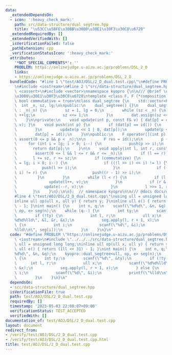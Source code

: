 ```yaml
---
data:
  _extendedDependsOn:
  - icon: ':heavy_check_mark:'
    path: src/data-structure/dual_segtree.hpp
    title: "\u53CC\u5BFE\u30BB\u30B0\u30E1\u30F3\u30C8\u6728"
  _extendedRequiredBy: []
  _extendedVerifiedWith: []
  _isVerificationFailed: false
  _pathExtension: cpp
  _verificationStatusIcon: ':heavy_check_mark:'
  attributes:
    '*NOT_SPECIAL_COMMENTS*': ''
    PROBLEM: https://onlinejudge.u-aizu.ac.jp/problems/DSL_2_D
    links:
    - https://onlinejudge.u-aizu.ac.jp/problems/DSL_2_D
  bundledCode: "#line 1 \"test/AOJ/DSL/2_D_dual.test.cpp\"\n#define PROBLEM \"https://onlinejudge.u-aizu.ac.jp/problems/DSL_2_D\"\
    \n#include <iostream>\n#line 2 \"src/data-structure/dual_segtree.hpp\"\n#include\
    \ <cassert>\n#include <vector>\nnamespace kyopro {\n\n/// @brief \u53CC\u5BFE\u30BB\
    \u30B0\u30E1\u30F3\u30C8\u6728\ntemplate <class F, F (*composition)(F, F), F (*id)(),\
    \ bool commutative = true>\nclass dual_segtree {\n    std::vector<F> dat;\n  \
    \  int _n, sz, lg;\n\npublic:\n    dual_segtree() {}\n    dual_segtree(int _n)\
    \ : _n(_n) {\n        sz = 1, lg = 0;\n        while (sz < _n) {\n           \
    \ ++lg;\n            sz <<= 1;\n        }\n        dat.assign(sz << 1, id());\n\
    \    }\n\nprivate:\n    void update(int p, const F& v) { dat[p] = composition(dat[p],\
    \ v); }\n    void push(int p) {\n        if (dat[p] == id()) {\n            return;\n\
    \        }\n        update(p << 1 | 0, dat[p]);\n        update(p << 1 | 1, dat[p]);\n\
    \        dat[p] = id();\n    }\n\npublic:\n    F operator[](int p) {\n       \
    \ assert(0 <= p && p < _n);\n\n        F res = id();\n\n        p += sz;\n   \
    \     for (int i = lg; i > 0; i--) {\n            push(p >> i);\n        }\n \
    \       return dat[p];\n    }\n\n    void apply(int l, int r, const F& v) {\n\
    \        assert(0 <= l && l <= r && r <= _n);\n        if (l == r) return;\n \
    \       l += sz, r += sz;\n        if (commutative) {\n            for (int i\
    \ = lg; i > 0; i--) {\n                if (((l >> i) << i) != l) {\n         \
    \           push(l >> i);\n                }\n                if (((r >> i) <<\
    \ i) != r) {\n                    push((r - 1) >> i);\n                }\n   \
    \         }\n        }\n        while (l < r) {\n            if (l & 1) {\n  \
    \              update(l++, v);\n            }\n            if (r & 1) {\n    \
    \            update(--r, v);\n            }\n            l >>= 1, r >>= 1;\n \
    \       }\n    }\n};\n\n};  // namespace kyopro\n\n/// @docs docs/data-structure/dual_segtree.md\n\
    #line 4 \"test/AOJ/DSL/2_D_dual.test.cpp\"\nusing ull = unsigned long long;\n\
    inline ull op(ull x, ull y) { return y; }\ninline ull e() { return (1ll << 31)\
    \ - 1; }\nint main() {\n    int n, q;\n    scanf(\"%d%d\", &n, &q);\n    kyopro::dual_segtree<ull,\
    \ op, e> seg(n);\n    while (q--) {\n        int ty;\n        scanf(\"%d\", &ty);\n\
    \        if (!ty) {\n            int l, r;\n            ull x;\n            scanf(\"\
    %d%d%lld\", &l, &r, &x);\n            seg.apply(l, r + 1, x);\n        } else\
    \ {\n            int i;\n            scanf(\"%d\", &i);\n            printf(\"\
    %lld\\n\", seg[i]);\n        }\n    }\n}\n"
  code: "#define PROBLEM \"https://onlinejudge.u-aizu.ac.jp/problems/DSL_2_D\"\n#include\
    \ <iostream>\n#include \"../../../src/data-structure/dual_segtree.hpp\"\nusing\
    \ ull = unsigned long long;\ninline ull op(ull x, ull y) { return y; }\ninline\
    \ ull e() { return (1ll << 31) - 1; }\nint main() {\n    int n, q;\n    scanf(\"\
    %d%d\", &n, &q);\n    kyopro::dual_segtree<ull, op, e> seg(n);\n    while (q--)\
    \ {\n        int ty;\n        scanf(\"%d\", &ty);\n        if (!ty) {\n      \
    \      int l, r;\n            ull x;\n            scanf(\"%d%d%lld\", &l, &r,\
    \ &x);\n            seg.apply(l, r + 1, x);\n        } else {\n            int\
    \ i;\n            scanf(\"%d\", &i);\n            printf(\"%lld\\n\", seg[i]);\n\
    \        }\n    }\n}\n"
  dependsOn:
  - src/data-structure/dual_segtree.hpp
  isVerificationFile: true
  path: test/AOJ/DSL/2_D_dual.test.cpp
  requiredBy: []
  timestamp: '2023-05-03 22:08:07+09:00'
  verificationStatus: TEST_ACCEPTED
  verifiedWith: []
documentation_of: test/AOJ/DSL/2_D_dual.test.cpp
layout: document
redirect_from:
- /verify/test/AOJ/DSL/2_D_dual.test.cpp
- /verify/test/AOJ/DSL/2_D_dual.test.cpp.html
title: test/AOJ/DSL/2_D_dual.test.cpp
---
```

